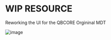 # WIP RESOURCE
Reworking the UI for the QBCORE Orgininal MDT

![image](https://user-images.githubusercontent.com/57848836/133552468-22a54f28-98ca-4eaf-b3a8-79f13d8b3d35.png)
